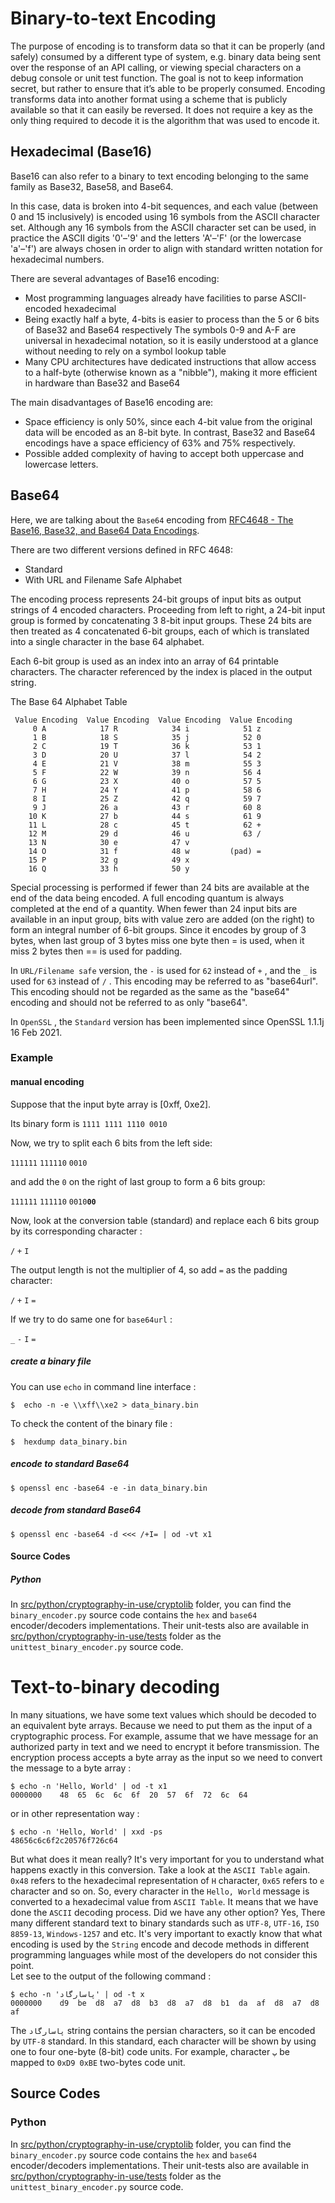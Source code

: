 # Binary-to-text Encoding

The purpose of encoding is to transform data so that it can be properly (and safely) consumed by a different type of system, e.g. binary data being sent over the response of an API calling, or viewing special characters on a debug console or unit test function. The goal is not to keep information secret, but rather to ensure that it’s able to be properly consumed.
Encoding transforms data into another format using a scheme that is publicly available so that it can easily be reversed. It does not require a key as the only thing required to decode it is the algorithm that was used to encode it.

## Hexadecimal (Base16)

Base16 can also refer to a binary to text encoding belonging to the same family as Base32, Base58, and Base64.

In this case, data is broken into 4-bit sequences, and each value (between 0 and 15 inclusively) is encoded using 16 symbols from the ASCII character set. Although any 16 symbols from the ASCII character set can be used, in practice the ASCII digits '0'–'9' and the letters 'A'–'F' (or the lowercase 'a'–'f') are always chosen in order to align with standard written notation for hexadecimal numbers.

There are several advantages of Base16 encoding:

- Most programming languages already have facilities to parse ASCII-encoded hexadecimal
- Being exactly half a byte, 4-bits is easier to process than the 5 or 6 bits of Base32 and Base64 respectively
The symbols 0-9 and A-F are universal in hexadecimal notation, so it is easily understood at a glance without needing to rely on a symbol lookup table
- Many CPU architectures have dedicated instructions that allow access to a half-byte (otherwise known as a "nibble"), making it more efficient in hardware than Base32 and Base64

The main disadvantages of Base16 encoding are:

- Space efficiency is only 50%, since each 4-bit value from the original data will be encoded as an 8-bit byte. In contrast, Base32 and Base64 encodings have a space efficiency of 63% and 75% respectively.
- Possible added complexity of having to accept both uppercase and lowercase letters.

## Base64

Here, we are talking about the `Base64` encoding from [RFC4648 - The Base16, Base32, and Base64 Data Encodings](https://tools.ietf.org/html/rfc4648).

There are two different versions defined in RFC 4648:

* Standard
* With URL and Filename Safe Alphabet

The encoding process represents 24-bit groups of input bits as output
strings of 4 encoded characters.  Proceeding from left to right, a
24-bit input group is formed by concatenating 3 8-bit input groups.
These 24 bits are then treated as 4 concatenated 6-bit groups, each
of which is translated into a single character in the base 64
alphabet.

Each 6-bit group is used as an index into an array of 64 printable
characters.  The character referenced by the index is placed in the
output string.

The Base 64 Alphabet Table

     Value Encoding  Value Encoding  Value Encoding  Value Encoding
         0 A            17 R            34 i            51 z
         1 B            18 S            35 j            52 0
         2 C            19 T            36 k            53 1
         3 D            20 U            37 l            54 2
         4 E            21 V            38 m            55 3
         5 F            22 W            39 n            56 4
         6 G            23 X            40 o            57 5
         7 H            24 Y            41 p            58 6
         8 I            25 Z            42 q            59 7
         9 J            26 a            43 r            60 8
        10 K            27 b            44 s            61 9
        11 L            28 c            45 t            62 +
        12 M            29 d            46 u            63 /
        13 N            30 e            47 v
        14 O            31 f            48 w         (pad) =
        15 P            32 g            49 x
        16 Q            33 h            50 y

Special processing is performed if fewer than 24 bits are available
at the end of the data being encoded.  A full encoding quantum is
always completed at the end of a quantity.  When fewer than 24 input
bits are available in an input group, bits with value zero are added
(on the right) to form an integral number of 6-bit groups.
Since it encodes by group of 3 bytes, when last group of 3 bytes miss one byte then = is used, when it miss 2 bytes then == is used for padding.

In `URL/Filename safe` version, the `-` is used for `62` instead of `+` , 
and the `_` is used for `63` instead of `/` . This encoding may be referred to as "base64url".  
This encoding should not be regarded as the same as the "base64" encoding and
should not be referred to as only "base64". 

In `OpenSSL` , the `Standard` version has been implemented since OpenSSL 1.1.1j  16 Feb 2021.

### Example

#### manual encoding

Suppose that the input byte array is [0xff, 0xe2].

Its binary form is `1111 1111 1110 0010`

Now, we try to split each 6 bits from the left side:

`111111` `111110` `0010`

and add the `0` on the right of last group to form a 6 bits group:

`111111` `111110` `0010`**`00`**

Now, look at the conversion table (standard) and replace each 6 bits group by its corresponding character :

`/` `+` `I`

The output length is not the multiplier of 4, so add `=` as the padding character:

`/` `+` `I` `=`

If we try to do same one for `base64url` :

`_` `-` `I` `=`

##### create a binary file

You can use `echo` in command line interface : 

``` 
$  echo -n -e \\xff\\xe2 > data_binary.bin
```

To check the content of the binary file :

``` 
$  hexdump data_binary.bin
```

##### encode to standard Base64

``` 
$ openssl enc -base64 -e -in data_binary.bin
```

##### decode from standard Base64

```
$ openssl enc -base64 -d <<< /+I= | od -vt x1
```

#### Source Codes

##### Python
In [src/python/cryptography-in-use/cryptolib](https://github.com/KeyvanArj/cryptography-in-use/tree/main/src/python/cryptography-in-use/cryptolib) folder, you can find the `binary_encoder.py` source code contains the `hex` and `base64` encoder/decoders implementations. Their unit-tests also are available in [src/python/cryptography-in-use/tests](https://github.com/KeyvanArj/cryptography-in-use/tree/main/src/python/cryptography-in-use/tests) folder as the `unittest_binary_encoder.py` source code. 

# Text-to-binary decoding

In many situations, we have some text values which should be decoded to an equivalent byte arrays. Because we need to put them as the input of a cryptographic process. For example, assume that we have message for an authorized party in text and we need to encrypt it before transmission. The encryption process accepts a byte array as the input so we need to convert the message to a byte array :

```
$ echo -n 'Hello, World' | od -t x1
0000000    48  65  6c  6c  6f  20  57  6f  72  6c  64 
```
 or in other representation way :

 ```
 $ echo -n 'Hello, World' | xxd -ps
 48656c6c6f2c20576f726c64 
 ```

But what does it mean really? It's very important for you to understand what happens exactly in this conversion.
Take a look at the `ASCII Table` again. `0x48` refers to the hexadecimal representation of `H` character, `0x65` refers to `e` character and so on. So, every character in the `Hello, World` message is converted to a hexadecimal value from `ASCII Table`. It means that we have done the `ASCII` decoding process. Did we have any other option? 
Yes, There many different standard text to binary standards such as `UTF-8`, `UTF-16`, `ISO 8859-13`, `Windows-1257` and etc.
It's very important to exactly know that what encoding is used by the `String` encode and decode methods in different programming languages while most of the developers do not consider this point.    
Let see to the output of the following command :

```
$ echo -n 'پاسارگاد' | od -t x
0000000    d9  be  d8  a7  d8  b3  d8  a7  d8  b1  da  af  d8  a7  d8  af  
```

The `پاسارگاد` string contains the persian characters, so it can be encoded by `UTF-8` standard. In this standard, each character will be shown by using one to four one-byte (8-bit) code units. For example, character `پ` be mapped to `0xD9 0xBE` two-bytes code unit.

## Source Codes

### Python

In [src/python/cryptography-in-use/cryptolib](https://github.com/KeyvanArj/cryptography-in-use/tree/main/src/python/cryptography-in-use/cryptolib) folder, you can find the `binary_encoder.py` source code contains the `hex` and `base64` encoder/decoders implementations. Their unit-tests also are available in [src/python/cryptography-in-use/tests](https://github.com/KeyvanArj/cryptography-in-use/tree/main/src/python/cryptography-in-use/tests) folder as the `unittest_binary_encoder.py` source code. 
